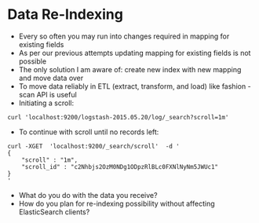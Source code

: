 # Data Re-Indexing #

* Every so often you may run into changes required in mapping for existing fields
* As per our previous attempts updating mapping for existing fields is not possible
* The only solution I am aware of: create new index with new mapping and move data over
* To move data reliably in ETL (extract, transform, and load) like fashion - scan API is useful
* Initiating a scroll:
```
curl 'localhost:9200/logstash-2015.05.20/log/_search?scroll=1m'
```
* To continue with scroll until no records left:
```
curl -XGET  'localhost:9200/_search/scroll'  -d '
{
    "scroll" : "1m", 
    "scroll_id" : "c2Nhbjs2OzM0NDg1ODpzRlBLc0FXNlNyNm5JWUc1" 
}
'
```
* What do you do with the data you receive?
* How do you plan for re-indexing possibility without affecting ElasticSearch clients?